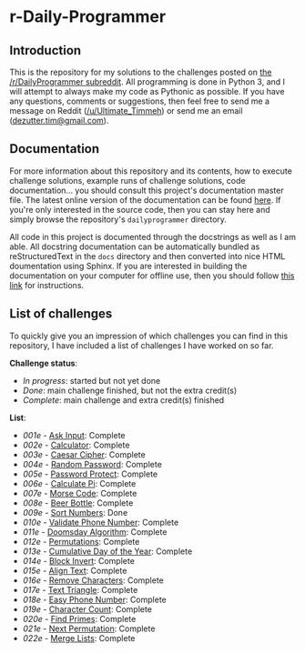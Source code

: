 # r-Daily-Programmer

## Introduction

This is the repository for my solutions to the challenges posted on [the /r/DailyProgrammer
subreddit](http://www.reddit.com/r/DailyProgrammer). All programming is done in Python 3, and I
will attempt to always make my code as Pythonic as possible. If you have any questions, comments
or suggestions, then feel free to send me a message on Reddit
([/u/Ultimate_Timmeh](http://www.reddit.com/u/ultimate_timmeh)) or send me an email
([dezutter.tim@gmail.com](mailto:dezutter.tim@gmail.com)).

## Documentation

For more information about this repository and its contents, how to execute challenge solutions,
example runs of challenge solutions, code documentation... you should consult this project's
documentation master file. The latest online version of the documentation can be found
[here](http://users.telenet.be/dailyprogrammer/). If you're only interested in the source code,
then you can stay here and simply browse the repository's `dailyprogrammer` directory.

All code in this project is documented through the docstrings as well as I am able. All docstring
documentation can be automatically bundled as reStructuredText in the `docs` directory and then
converted into nice HTML doumentation using Sphinx. If you are interested in building the
documentation on your computer for offline use, then you should follow [this link](docs/README.md)
for instructions.

## List of challenges

To quickly give you an impression of which challenges you can find in this repository,
I have included a list of challenges I have worked on so far.

**Challenge status**:

- *In progress*: started but not yet done
- *Done*: main challenge finished, but not the extra credit(s)
- *Complete*: main challenge and extra credit(s) finished

**List**:

- *001e* - [Ask Input](dailyprogrammer/challenges/001e.py): Complete
- *002e* - [Calculator](dailyprogrammer/challenges/002e.py): Complete
- *003e* - [Caesar Cipher](dailyprogrammer/challenges/003e.py): Complete
- *004e* - [Random Password](dailyprogrammer/challenges/004e.py): Complete
- *005e* - [Password Protect](dailyprogrammer/challenges/005e.py): Complete
- *006e* - [Calculate Pi](dailyprogrammer/challenges/006e.py): Complete
- *007e* - [Morse Code](dailyprogrammer/challenges/007e.py): Complete
- *008e* - [Beer Bottle](dailyprogrammer/challenges/008e.py): Complete
- *009e* - [Sort Numbers](dailyprogrammer/challenges/009e.py): Done
- *010e* - [Validate Phone Number](dailyprogrammer/challenges/010e.py): Complete
- *011e* - [Doomsday Algorithm](dailyprogrammer/challenges/011e.py): Complete
- *012e* - [Permutations](dailyprogrammer/challenges/012e.py): Complete
- *013e* - [Cumulative Day of the Year](dailyprogrammer/challenges/013e.py): Complete
- *014e* - [Block Invert](dailyprogrammer/challenges/014e.py): Complete
- *015e* - [Align Text](dailyprogrammer/challenges/015e.py): Complete
- *016e* - [Remove Characters](dailyprogrammer/challenges/016e.py): Complete
- *017e* - [Text Triangle](dailyprogrammer/challenges/017e.py): Complete
- *018e* - [Easy Phone Number](dailyprogrammer/challenges/018e.py): Complete
- *019e* - [Character Count](dailyprogrammer/challenges/019e.py): Complete
- *020e* - [Find Primes](dailyprogrammer/challenges/020e.py): Complete
- *021e* - [Next Permutation](dailyprogrammer/challenges/021e.py): Complete
- *022e* - [Merge Lists](dailyprogrammer/challenges/022e.py): Complete
